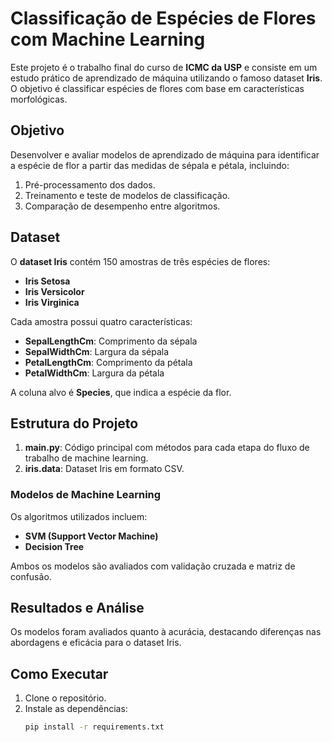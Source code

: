 # Classificação de Espécies de Flores com Machine Learning

Este projeto é o trabalho final do curso de **ICMC da USP** e consiste em um estudo prático de aprendizado de máquina utilizando o famoso dataset **Iris**. O objetivo é classificar espécies de flores com base em características morfológicas.

## Objetivo

Desenvolver e avaliar modelos de aprendizado de máquina para identificar a espécie de flor a partir das medidas de sépala e pétala, incluindo:

1. Pré-processamento dos dados.
2. Treinamento e teste de modelos de classificação.
3. Comparação de desempenho entre algoritmos.

## Dataset

O **dataset Iris** contém 150 amostras de três espécies de flores:

- **Iris Setosa**
- **Iris Versicolor**
- **Iris Virginica**

Cada amostra possui quatro características:

- **SepalLengthCm**: Comprimento da sépala
- **SepalWidthCm**: Largura da sépala
- **PetalLengthCm**: Comprimento da pétala
- **PetalWidthCm**: Largura da pétala

A coluna alvo é **Species**, que indica a espécie da flor.

## Estrutura do Projeto

1. **main.py**: Código principal com métodos para cada etapa do fluxo de trabalho de machine learning.
2. **iris.data**: Dataset Iris em formato CSV.

### Modelos de Machine Learning

Os algoritmos utilizados incluem:

- **SVM (Support Vector Machine)**
- **Decision Tree**

Ambos os modelos são avaliados com validação cruzada e matriz de confusão.

## Resultados e Análise

Os modelos foram avaliados quanto à acurácia, destacando diferenças nas abordagens e eficácia para o dataset Iris.

## Como Executar

1. Clone o repositório.
2. Instale as dependências:
   ```bash
   pip install -r requirements.txt
